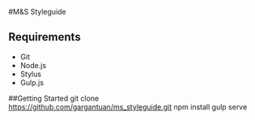 #M&S Styleguide

## Requirements
- Git
- Node.js
- Stylus
- Gulp.js

##Getting Started
	git clone https://github.com/gargantuan/ms_styleguide.git
	npm install
	gulp serve